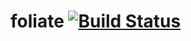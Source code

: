 # foliate [![Build Status](https://travis-ci.org/clearfraction/foliate.svg?branch=master)](https://travis-ci.org/clearfraction/foliate)
